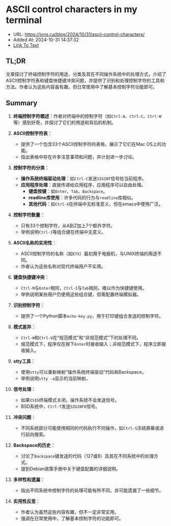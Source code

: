 # ASCII control characters in my terminal
- URL: https://jvns.ca/blog/2024/10/31/ascii-control-characters/
- Added At: 2024-10-31 14:37:32
- [Link To Text](2024-10-31-ascii-control-characters-in-my-terminal_raw.md)

## TL;DR
文章探讨了终端控制字符的用途、分类及其在不同操作系统中的处理方式，介绍了ASCII控制字符表和键盘快捷键冲突问题，并提供了识别和处理控制字符的工具和方法。作者认为这些内容虽有趣，但日常使用中了解基本控制字符功能即可。

## Summary
1. **终端控制字符概述**：作者对终端中的控制字符（如`Ctrl-A`、`Ctrl-C`、`Ctrl-W`等）感到好奇，并探讨了它们的用途和背后的机制。

2. **ASCII控制字符表**：
   - 提供了一个包含33个ASCII控制字符的表格，展示了它们在Mac OS上的功能。
   - 指出表格中存在许多注意事项和问题，并计划进一步讨论。

3. **控制字符的分类**：
   - **操作系统终端驱动处理**：如`Ctrl-C`发送`SIGINT`信号给当前程序。
   - **应用程序处理**：直接传递给应用程序，应用程序可以自由处理。
     - **键盘按键**：如`Enter`、`Tab`、`Backspace`。
     - **readline库使用**：许多代码的行为与`readline`库相似。
     - **其他代码**：如`Ctrl-X`在终端中无标准意义，但在emacs中使用广泛。

4. **控制字符数量**：
   - 只有33个控制字符，从A到Z加上7个额外字符。
   - 举例说明`Ctrl-1`等组合键在终端中无意义。

5. **ASCII名称的实用性**：
   - ASCII控制字符的名称（如`ETX`）最初用于电报机，与UNIX终端的用途不同。
   - 作者认为这些名称对现代终端用户不实用。

6. **键盘快捷键冲突**：
   - `Ctrl-M`与`Enter`相同，`Ctrl-I`与`Tab`相同，难以作为快捷键使用。
   - 举例说明某些用户仍使用这些组合键，但需配置终端模拟器。

7. **识别控制字符**：
   - 提供了一个Python脚本`echo-key.py`，用于打印键组合发送的控制字符。

8. **模式差异**：
   - `Ctrl-W`和`Ctrl-U`在“规范模式”和“非规范模式”下的处理不同。
   - 规范模式下，程序仅在按下`Enter`时接收输入；非规范模式下，程序立即接收输入。

9. **stty工具**：
   - 使用`stty`可以重新映射“操作系统终端驱动”代码和Backspace。
   - 举例说明`stty -a`显示的当前映射。

10. **信号处理**：
    - 如果`ISIG`终端模式关闭，操作系统不会发送信号。
    - BSD系统中，`Ctrl-T`发送`SIGINFO`信号。

11. **冲突问题**：
    - 不同系统部分可能使用相同的代码执行不同操作，如`Ctrl-S`冻结屏幕或进行前向搜索。

12. **Backspace的历史**：
    - 讨论了`Backspace`键发送的代码（127或8）及其在不同系统中的处理方式。
    - 提到Debian政策手册中关于键盘配置的详细说明。

13. **多样性和遗漏**：
    - 指出不同系统中控制字符的处理可能有所不同，并可能遗漏了一些细节。

14. **实用性反思**：
    - 作者认为虽然这些内容有趣，但不一定非常实用。
    - 强调在日常使用中，了解基本控制字符的功能即可。
